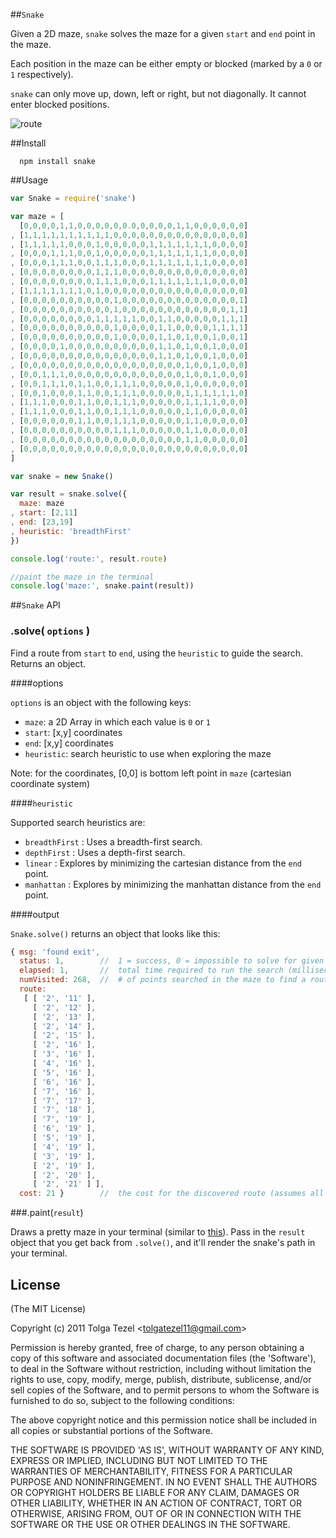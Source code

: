 ##`Snake`

Given a 2D maze, `snake` solves the maze for a given `start` and `end` point in the maze.

Each position in the maze can be either empty or blocked (marked by a `0` or `1` respectively).

`snake` can only move up, down, left or right, but not diagonally. It cannot enter
blocked positions.

![route](http://dl.dropbox.com/u/32773572/snake-output.png)

##Install

```
  npm install snake
```

##Usage

```javascript
var Snake = require('snake')

var maze = [
  [0,0,0,0,1,1,0,0,0,0,0,0.0,0,0,0,0,1,1,0,0,0,0,0,0]
, [1,1,1,1,1,1,1,1,1,1,0,0,0,0,0,0,0,0,0,0,0,0,0,0,0]
, [1,1,1,1,1,0,0,0,1,0,0,0,0,0,1,1,1,1,1,1,1,0,0,0,0]
, [0,0,0,1,1,1,0,0,1,0,0,0,0,0,1,1,1,1,1,1,1,0,0,0,0]
, [0,0,0,1,1,1,0,0,1,1,1,0,0,0,1,1,1,1,1,1,1,0,0,0,0]
, [0,0,0,0,0,0,0,0,1,1,1,0,0,0,0,0,0,0,0,0,0,0,0,0,0]
, [0,0,0,0,0,0,0,0,1,1,1,0,0,0,1,1,1,1,1,1,1,0,0,0,0]
, [1,1,1,1,1,1,1,0,1,0,0,0,0,0,0,0,0,0,0,0,0,0,0,0,0]
, [0,0,0,0,0,0,0,0,0,0,1,0,0,0,0,0,0,0,0,0,0,0,0,0,1]
, [0,0,0,0,0,0,0,0,0,0,1,0,0,0,0,0,0,0,0,0,0,0,0,1,1]
, [0,0,0,0,0,0,0,0,1,1,1,1,1,0,0,1,1,0,0,0,0,0,1,1,1]
, [0,0,0,0,0,0,0,0,0,0,1,0,0,0,0,1,1,0,0,0,0,1,1,1,1]
, [0,0,0,0,0,0,0,0,0,0,1,0,0,0,0,1,1,0,1,0,0,1,0,0,1]
, [0,0,0,0,1,0,0,0,0,0,0,0,0,0,0,1,1,0,1,0,0,1,0,0,0]
, [0,0,0,0,0,0,0,0,0,0,0,0,0,0,0,1,1,0,1,0,0,1,0,0,0]
, [0,0,0,0,0,0,0,0,0,0,0,0,0,0,0,0,0,0,1,0,0,1,0,0,0]
, [0,0,1,1,1,0,0,0,0,0,0,0,0,0,0,0,0,0,1,0,0,1,0,0,0]
, [0,0,1,1,1,0,1,1,0,0,1,1,1,0,0,0,0,0,1,0,0,0,0,0,0]
, [0,0,1,0,0,0,1,1,0,0,1,1,1,0,0,0,0,0,1,1,1,1,1,1,0]
, [1,1,1,0,0,0,1,1,0,0,1,1,1,0,0,0,0,0,1,1,1,1,0,0,0]
, [1,1,1,0,0,0,1,1,0,0,1,1,1,0,0,0,0,0,1,1,0,0,0,0,0]
, [0,0,0,0,0,0,1,1,0,0,1,1,1,0,0,0,0,0,1,1,0,0,0,0,0]
, [0,0,0,0,0,0,0,0,0,0,1,1,1,0,0,0,0,0,1,1,0,0,0,0,0]
, [0,0,0,0,0,0,0,0,0,0,0,0,0,0,0,0,0,0,1,1,0,0,0,0,0]
, [0,0,0,0,0,0,0,0,0,0,0,0,0,0,0,0,0,0,0,0,0,0,0,0,0]
]

var snake = new Snake()

var result = snake.solve({
  maze: maze
, start: [2,11]
, end: [23,19]
, heuristic: 'breadthFirst'
})

console.log('route:', result.route)

//paint the maze in the terminal
console.log('maze:', snake.paint(result))
```

##`Snake` API

### .solve( `options` )

Find a route from `start` to `end`, using the `heuristic` to guide the search. Returns an object.

####options

`options` is an object with the following keys:

* `maze`:     a 2D Array in which each value is `0` or `1`
* `start`:    [x,y] coordinates
* `end`:      [x,y] coordinates
* `heuristic`: search heuristic to use when exploring the maze

Note: for the coordinates, [0,0] is bottom left point in `maze` (cartesian coordinate system)

####`heuristic`

Supported search heuristics are:
  * `breadthFirst` : Uses a breadth-first search.
  * `depthFirst` : Uses a depth-first search.
  * `linear` : Explores by minimizing the cartesian distance from the `end` point.
  * `manhattan` : Explores by minimizing the manhattan distance from the `end` point.

####output

`Snake.solve()` returns an object that looks like this:

```javascript
{ msg: 'found exit',
  status: 1,        //  1 = success, 0 = impossible to solve for given start & end points
  elapsed: 1,       //  total time required to run the search (milliseconds)
  numVisited: 268,  //  # of points searched in the maze to find a route
  route:          
   [ [ '2', '11' ],
     [ '2', '12' ],
     [ '2', '13' ],
     [ '2', '14' ],
     [ '2', '15' ],
     [ '2', '16' ],
     [ '3', '16' ],
     [ '4', '16' ],
     [ '5', '16' ],
     [ '6', '16' ],
     [ '7', '16' ],
     [ '7', '17' ],
     [ '7', '18' ],
     [ '7', '19' ],
     [ '6', '19' ],
     [ '5', '19' ],
     [ '4', '19' ],
     [ '3', '19' ],
     [ '2', '19' ],
     [ '2', '20' ],
     [ '2', '21' ] ],
  cost: 21 }        //  the cost for the discovered route (assumes all movements have cost = `1`)
```

###.paint(`result`)

Draws a pretty maze in your terminal (similar to [this](https://github.com/ttezel/snake#snake)). Pass in the `result` object
that you get back from `.solve()`, and it'll render the snake's path in your terminal.

## License 

(The MIT License)

Copyright (c) 2011 Tolga Tezel &lt;tolgatezel11@gmail.com&gt;

Permission is hereby granted, free of charge, to any person obtaining
a copy of this software and associated documentation files (the
'Software'), to deal in the Software without restriction, including
without limitation the rights to use, copy, modify, merge, publish,
distribute, sublicense, and/or sell copies of the Software, and to
permit persons to whom the Software is furnished to do so, subject to
the following conditions:

The above copyright notice and this permission notice shall be
included in all copies or substantial portions of the Software.

THE SOFTWARE IS PROVIDED 'AS IS', WITHOUT WARRANTY OF ANY KIND,
EXPRESS OR IMPLIED, INCLUDING BUT NOT LIMITED TO THE WARRANTIES OF
MERCHANTABILITY, FITNESS FOR A PARTICULAR PURPOSE AND NONINFRINGEMENT.
IN NO EVENT SHALL THE AUTHORS OR COPYRIGHT HOLDERS BE LIABLE FOR ANY
CLAIM, DAMAGES OR OTHER LIABILITY, WHETHER IN AN ACTION OF CONTRACT,
TORT OR OTHERWISE, ARISING FROM, OUT OF OR IN CONNECTION WITH THE
SOFTWARE OR THE USE OR OTHER DEALINGS IN THE SOFTWARE.